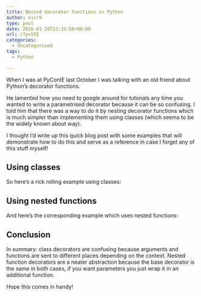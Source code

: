 ```yaml
---
title: Nested decorator functions in Python
author: nicr9
type: post
date: 2016-01-20T23:32:58+00:00
url: /?p=555
categories:
  - Uncategorised
tags:
  - Python

---
```

When I was at PyConIE last October I was talking with an old friend about Python&#8217;s decorator functions.

He lamented how you need to google around for tutorials any time you wanted to write a parametrised decorator because it can be so confusing. I told him that there was a way to do it by nesting decorator functions which is much simpler than implementing them using classes (which seems to be the widely known about way).

I thought I&#8217;d write up this quick blog post with some examples that will demonstrate how to do this and serve as a reference in case I forget any of this stuff myself!

## Using classes

So here&#8217;s a rick rolling example using classes:

<script src="https://gist.github.com/nicr9/cb79b8367bc25ee00c6d.js"></script>

## Using nested functions

And here&#8217;s the corresponding example which uses nested functions:

<script src="https://gist.github.com/nicr9/7b18c005cf27d173a55b.js"></script>

## Conclusion

In summary: class decorators are confusing because arguments and functions are sent to different places depending on the context. Nested function decorators are a neater abstraction because the base decorator is the same in both cases, if you want parameters you just wrap it in an additional function.

Hope this comes in handy!
